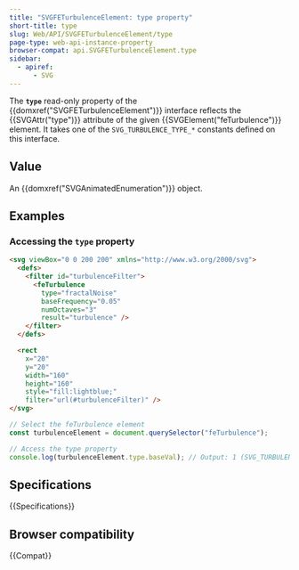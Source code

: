 ```yaml
---
title: "SVGFETurbulenceElement: type property"
short-title: type
slug: Web/API/SVGFETurbulenceElement/type
page-type: web-api-instance-property
browser-compat: api.SVGFETurbulenceElement.type
sidebar:
  - apiref:
      - SVG
---
```


The **`type`** read-only property of the {{domxref("SVGFETurbulenceElement")}} interface reflects the {{SVGAttr("type")}} attribute of the given {{SVGElement("feTurbulence")}} element. It takes one of the `SVG_TURBULENCE_TYPE_*` constants defined on this interface.

## Value

An {{domxref("SVGAnimatedEnumeration")}} object.

## Examples

### Accessing the `type` property

```html
<svg viewBox="0 0 200 200" xmlns="http://www.w3.org/2000/svg">
  <defs>
    <filter id="turbulenceFilter">
      <feTurbulence
        type="fractalNoise"
        baseFrequency="0.05"
        numOctaves="3"
        result="turbulence" />
    </filter>
  </defs>

  <rect
    x="20"
    y="20"
    width="160"
    height="160"
    style="fill:lightblue;"
    filter="url(#turbulenceFilter)" />
</svg>
```

```js
// Select the feTurbulence element
const turbulenceElement = document.querySelector("feTurbulence");

// Access the type property
console.log(turbulenceElement.type.baseVal); // Output: 1 (SVG_TURBULENCE_TYPE_FRACTALNOISE)
```

## Specifications

{{Specifications}}

## Browser compatibility

{{Compat}}
